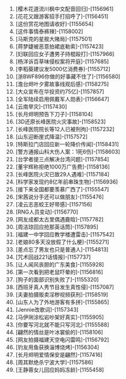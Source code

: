 
1. [樱木花道流川枫中文配音回归]-[1156961]
1. [花花又跟游客招手打招呼了]-[1156451]
1. [这份赏花地图请收好]-[1155654]
1. [这件事情泰裤辣]-[1158002]
1. [马斯克的星舰大赌局]-[1157501]
1. [蒋梦婕被恶意拍裙底勒索]-[1157423]
1. [妇联回应女子遭男子持棍殴打]-[1157966]
1. [杨洋诉百草味侵权案将开庭]-[1157685]
1. [李稻葵建议发5000亿消费券]-[1155712]
1. [浙BWF896你做的好事藏不住了]-[1156580]
1. [澹台烬叶夕雾故事线观后感]-[1158275]
1. [大众宣布在华投资约75亿]-[1157857]
1. [全军陆续启用佩戴军人勋表]-[1156647]
1. [云南旱灾]-[1157430]
1. [长月烬明预告下刀子]-[1158104]
1. [3D还原长峰医院火灾事故]-[1158523]
1. [长峰医院院长等12人已被刑拘]-[1157232]
1. [山东迎断崖式降温]-[1157572]
1. [特斯拉门店回应新一轮降价传闻]-[1158431]
1. [警方通报山科大伤人案：1死6伤]-[1158603]
1. [台学者提三点解决台湾问题]-[1157854]
1. [董宇辉称拒绝1000万广告费]-[1158136]
1. [长峰医院火灾已致29人遇难]-[1157184]
1. [科学家发现约8亿年前串珠生物]-[1156936]
1. [接下来全国都要羡慕广西了]-[1155547]
1. [宋茜说分手还可以做朋友]-[1155476]
1. [凌云志恶蛟王好带感]-[1157156]
1. [RNG人员变动]-[1156770]
1. [网友成都太古里偶遇鹿晗]-[1157782]
1. [周洁琼回应抢那英话筒]-[1157895]
1. [福建一中学回应教学楼遭雷击]-[1157542]
1. [老娘80多天没放假了什么梗]-[1155271]
1. [差点忘了男友也只是普通人]-[1154813]
1. [咒术回战221话情报]-[1157737]
1. [让人闻风丧胆的广东美食]-[1155928]
1. [第一次看到把老鼠吓晕的]-[1156816]
1. [狗子的面部识别失败了]-[1155320]
1. [西班牙真人秀节目发生真性侵]-[1157087]
1. [夫妻拍摄贩卖淫秽视频获刑]-[1158519]
1. [山东人为了外地游客有多拼]-[1155865]
1. [Jennie改歌词]-[1157343]
1. [马伊琍涂松岩吵架好真实]-[1155905]
1. [你要写河北就不能只写河北]-[1155588]
1. [翩然的情丝是叶冰裳偷的]-[1158106]
1. [网友拍摄福建天空电闪雷鸣]-[1156792]
1. [钓友用鱼获换淄博烧烤]-[1156304]
1. [长月烬明爱情保安是翩然]-[1157416]
1. [周其默绝杀宁波大学]-[1157586]
1. [王静蓉女儿回应妈妈冻龄]-[1155458]